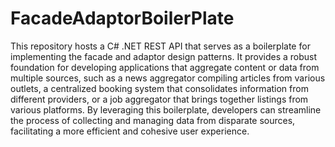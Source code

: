 # FacadeAdaptorBoilerPlate
This repository hosts a C# .NET REST API that serves as a boilerplate for implementing the facade and adaptor design patterns. It provides a robust foundation for developing applications that aggregate content or data from multiple sources, such as a news aggregator compiling articles from various outlets, a centralized booking system that consolidates information from different providers, or a job aggregator that brings together listings from various platforms. By leveraging this boilerplate, developers can streamline the process of collecting and managing data from disparate sources, facilitating a more efficient and cohesive user experience.
